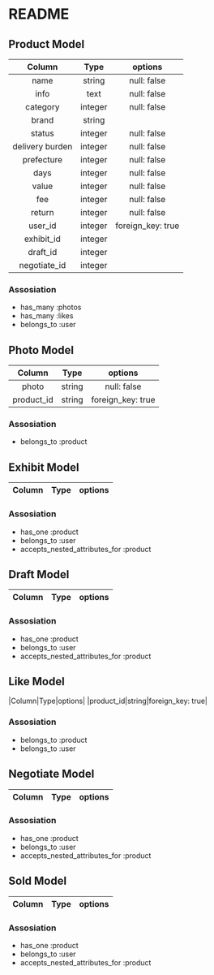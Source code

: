 # README

## Product Model
|Column|Type|options|
|:----:|:--:|:-----:|
|name|string|null: false|
|info|text|null: false|
|category|integer|null: false|default: 0|
|brand|string|
|status|integer|null: false|default: 0|
|delivery burden|integer|null: false|default: 0|
|prefecture|integer|null: false|default: 0|
|days|integer|null: false|default: 0|
|value|integer|null: false|
|fee|integer|null: false|
|return|integer|null: false|
|user_id|integer|foreign_key: true|
|exhibit_id|integer|
|draft_id|integer|
|negotiate_id|integer|

### Assosiation 
- has_many :photos
- has_many :likes
- belongs_to :user

## Photo Model
|Column|Type|options|
|:----:|:--:|:-----:|
|photo|string|null: false|
|product_id|string|foreign_key: true|

### Assosiation 
- belongs_to :product

## Exhibit Model
|Column|Type|options|
|:----:|:--:|:-----:|

### Assosiation 
- has_one :product
- belongs_to :user
- accepts_nested_attributes_for :product

## Draft Model
|Column|Type|options|
|:----:|:--:|:-----:|

### Assosiation 
- has_one :product
- belongs_to :user
- accepts_nested_attributes_for :product

## Like Model
|Column|Type|options|
|product_id|string|foreign_key: true|

### Assosiation 
- belongs_to :product
- belongs_to :user

## Negotiate Model
|Column|Type|options|
|:----:|:--:|:-----:|

### Assosiation 
- has_one :product
- belongs_to :user
- accepts_nested_attributes_for :product

## Sold Model
|Column|Type|options|
|:----:|:--:|:-----:|

### Assosiation 
- has_one :product
- belongs_to :user
- accepts_nested_attributes_for :product